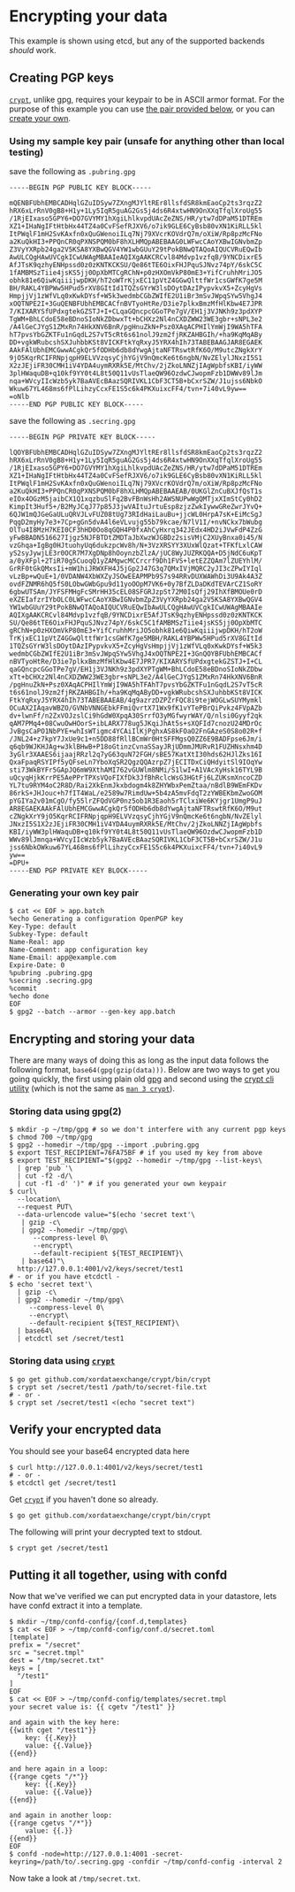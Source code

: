 Encrypting your data
====================

This example is shown using etcd, but any of the supported backends *should* work.


## Creating PGP keys

[`crypt`](https://github.com/xordataexchange/crypt), unlike gpg, requires your keypair to be in ASCII armor format.
For the purpose of this example you can use [the pair provided below](#local-testing-keypair-sample), or you can
[create your own](#local-testing-keypair-generating).


### Using my sample key pair (unsafe for anything other than local testing)

save the following as `.pubring.gpg`

```no-highlight
-----BEGIN PGP PUBLIC KEY BLOCK-----

mQENBFUbhEMBCADHqlGZuIDSyw7ZXngMJYltREr8llsfdSR8kmEaoCp2ts3rqzZ2
hRX6xLrRnV0gB8+H1y+1Ly5IqR5guAG2Gs5j4ds6R4xtwHN9OnXXqTfqlXroUg55
/1RjEIxaso5GPY6+DO7GVYMY1hXgiLhlkvpdUAcZeZNS/HR/ytw7dDPaM51DTREm
XZ1+IHaNgIFtHtbHx44TZ4a0CvFSefRJXV6/o7ik9GLE6CyBsb80vXN1KiRLL5kl
ItPWqlF1mH2SvKAxfn0xQuGWenoiILq7Nj79XVcrKOVdrQ7m/oXiW/Rp8pzMcFNo
a2KuQkHI3+PPQnCR0qPXNSPQM0bF8hXLHMQpABEBAAG0LWFwcCAoYXBwIGNvbmZp
Z3VyYXRpb24ga2V5KSA8YXBwQGV4YW1wbGUuY29tPokBNwQTAQoAIQUCVRuEQwIb
AwULCQgHAwUVCgkICwUWAgMBAAIeAQIXgAAKCRCvl84Mdvp1vzfqB/9YNCDixrE5
AfJTsK9qzhyENHpssd0z0zKNTKCKSU/Qe86tTE6OixFHJPquSJNvz74pY/6skC5C
1fAMBMSzTiie4jsKS5jj0OpXbMTCgRChN+p0zHXOmVkP80mE3+YifCruhhMriJO5
obhk81e6QiwKqiiijwpDKH/hT2oWTrKjxEC11pVtZ4GGwQlttfWr1csGWfK7ge5M
BH/RAKL4YBPWw5HPud5rXV8GItId1TQZsGYrW3lsDOytDAzIPypvkvX5+ZcyHgVs
HmpjjVj1zWfVLq0xKwkDYsf+W5k3wedmbCGbZWIfE2U1iBr3mSvJWpqSYw5VhgJ4
xOQTNPE2I+3GuQENBFUbhEMBCACfnBVTyoHtRe/D3ie7plkxBmzMfHlKbw4E7JPR
7/KIXARYSfUPdxgtekGZSTJ+I+CLqaGQncpcGGoTPe7gV/EH1j3VJNKh9z3pdXYP
TgWM+BhLCdoE58eBDnoSIoNkZDbwxTt+bCHXz2Nl4nCXDZWW23WE3gbr+sNPL3e2
/A4lGeCJYgS1ZMxRn74HkXNV6BnR/pgHnuZkN+Psz0XAqACPHIlYmWjI9WA5hTFA
hT7pvsYbGZKTFu1nGqdL2S7vT5cRt6s61nolJ9zm2fjRKZAHBGIh/+ha9KqMqABy
DD+vgkWRubcshSXJuhbbKSt8VICKFtkYqRxyJ5YRX4hIh73TABEBAAGJAR8EGAEK
AAkFAlUbhEMCGwwACgkQr5fODHb6db8dYwgAjtaNFTRswtRfK6O/M9utcZNgkXrY
9jO5KqrRCIFRNpjqpH9ELVVzqsyCjhYGjV9nQmcKe6t6ngbN/NvZElylJNxzI5S1
X2zJEjiFR30CMH1iV4YDA4uymRXRk5E/MtChv/2jZkoLNNZjIAgWpbfsKBI/iyWW
3plHWaquDB+q10kf9YY0t4L8t50Q11vUsTlaeQW96OzdwCJwopmFzb1DWWv89lJm
nqa+WVcyIIcWzb5yk7BaAVEcBAazSQRIVKL1CbF3CT5B+bCxrSZW/J1ujss6NbkO
Wkuw67YL468ms6fPlLihzyCcxFE1S5c6k4PKXuixcFF4/tvn+7i40vL9yw==
=oNlb
-----END PGP PUBLIC KEY BLOCK-----
```

save the following as `.secring.gpg`

```no-highlight
-----BEGIN PGP PRIVATE KEY BLOCK-----

lQOYBFUbhEMBCADHqlGZuIDSyw7ZXngMJYltREr8llsfdSR8kmEaoCp2ts3rqzZ2
hRX6xLrRnV0gB8+H1y+1Ly5IqR5guAG2Gs5j4ds6R4xtwHN9OnXXqTfqlXroUg55
/1RjEIxaso5GPY6+DO7GVYMY1hXgiLhlkvpdUAcZeZNS/HR/ytw7dDPaM51DTREm
XZ1+IHaNgIFtHtbHx44TZ4a0CvFSefRJXV6/o7ik9GLE6CyBsb80vXN1KiRLL5kl
ItPWqlF1mH2SvKAxfn0xQuGWenoiILq7Nj79XVcrKOVdrQ7m/oXiW/Rp8pzMcFNo
a2KuQkHI3+PPQnCR0qPXNSPQM0bF8hXLHMQpABEBAAEAB/0UKGlZnCuBXJfQsT1s
eIOx4OGzM5jaibCX1Q1xqzbuSlFq2BvFBnWsHh2AWSNUPwWgQMTjxXImStCy0hD2
KimpIt3Huf5+/B2MyJCqJ77p85J3jwVAItuJrtuEsp8zjzZwkIywwGReZwrJYvQ+
6QJW1mQJGeGaULuQRVJLvFUZ08tUg73RIdHaiLauBu+jjcWL0HrpA7sK+EiMcSgJ
PqgD2myHy7e3+7Cp+gGn5dvA4l6eVLvujg55b79kcae/N7lV1I/+nvNCkx7bWubg
OlTu4I8MzH7KEI0CF3hHD0Oo8qGQH4P0fxAhCyHxrq342JEdx4HD2iJVwFdP4ZzG
yFwBBADN516627Ijgz5NJFBTDtZMDTaJbXwzWJGBDz2sisVMjC2XUyBnxa0i45/N
vzGhqa+IgBg0HJtuohyUq6dukzpcWv8h/N+3VzXRSYY3XUxWlQzat+TFKfLxlCAW
yS2syJywjLE3r0OCR7M7XgDNp8hOoynzbZlzA/jUC8WyJUZRKQQA+D5jNdC6uKpT
a/0yXFpl+2TiR70g5CuoqQ1yZAMgwcMCCrcrf9Dh1FVS+letEZZQAm7lZUEYhlM/
GrRF0tGkQMxsIi+mW1hiJRWXFH4J5jGp2J47G3q7QMxIVjMQRC2yJI3cZPwIYIql
vLzBp+wQuE+1/0VDANW4XbWXZyJSOwEEAPMPb9S7s94RRvDUXWAWhDi3U9Ak4A3Z
ovdFZNMR6hQ5fS0LObwGWbGpu9d11yoOOpM7VK6+0y7BfZLDaDKdTEVArCZ1SoRY
6gbwUTSAm/JYFSFMHgFcSMrHH35cEL08SFGRJzpSt72M0IsQfj29IhXfBMOUe0rD
eXZEIafzrIYbOLC0LWFwcCAoYXBwIGNvbmZpZ3VyYXRpb24ga2V5KSA8YXBwQGV4
YW1wbGUuY29tPokBNwQTAQoAIQUCVRuEQwIbAwULCQgHAwUVCgkICwUWAgMBAAIe
AQIXgAAKCRCvl84Mdvp1vzfqB/9YNCDixrE5AfJTsK9qzhyENHpssd0z0zKNTKCK
SU/Qe86tTE6OixFHJPquSJNvz74pY/6skC5C1fAMBMSzTiie4jsKS5jj0OpXbMTC
gRChN+p0zHXOmVkP80mE3+YifCruhhMriJO5obhk81e6QiwKqiiijwpDKH/hT2oW
TrKjxEC11pVtZ4GGwQlttfWr1csGWfK7ge5MBH/RAKL4YBPWw5HPud5rXV8GItId
1TQZsGYrW3lsDOytDAzIPypvkvX5+ZcyHgVsHmpjjVj1zWfVLq0xKwkDYsf+W5k3
wedmbCGbZWIfE2U1iBr3mSvJWpqSYw5VhgJ4xOQTNPE2I+3GnQOYBFUbhEMBCACf
nBVTyoHtRe/D3ie7plkxBmzMfHlKbw4E7JPR7/KIXARYSfUPdxgtekGZSTJ+I+CL
qaGQncpcGGoTPe7gV/EH1j3VJNKh9z3pdXYPTgWM+BhLCdoE58eBDnoSIoNkZDbw
xTt+bCHXz2Nl4nCXDZWW23WE3gbr+sNPL3e2/A4lGeCJYgS1ZMxRn74HkXNV6BnR
/pgHnuZkN+Psz0XAqACPHIlYmWjI9WA5hTFAhT7pvsYbGZKTFu1nGqdL2S7vT5cR
t6s61nolJ9zm2fjRKZAHBGIh/+ha9KqMqAByDD+vgkWRubcshSXJuhbbKSt8VICK
FtkYqRxyJ5YRX4hIh73TABEBAAEAB/4g9azrzDZPZrFQC8i9tejWOGLwSUYMymkl
OCuAX2IAqavWBZO/GVNbVNNGEbkFFmiQvrtX71Wx9fK1vYTePBrQiPvkz4FVpAZb
dv+lwnFf/n2ZxVOJzslCi9hGdW0XpqA30SrrfO3yMGfwyrWAY/Q/nlsi0Gyyf2qk
qAM7PMq4+08CwuOwHOorS+ibLARX778ug5JKqiJhAt5s+sXQFId7cnozU24MDrOc
JvBgsCaPO1NbPYE+whIsWTigmc4YCAiIlKjPghxAS8kFOaO2FnGAzeS0S8o02R+f
/JNL24+z7kpY7JxUe9c1+n5DD88fRllBCmWr0HtSFFMgsQ0ZZ6E9BADFpse6Jm/i
q6qb9WJKHJAg+w3klBHwB+P18oGtinzCvnaSSayJRjUDmmJMURvR1FUZHNsxhm4D
3yGlr3XAAES6ijaajRRzl2q7yG63quN72FGH/sBE57KatXtI30hds62HJlZks16I
QxaFpaqRSYIPf5yQFseLn7YboXqSR2QgzQQAzrpZ7jECITDxCiQHdyitSl9IOqYw
sti73WkBYFr5GApJQ6mW9XthAMI762vGUWlm8NMi/S1lwI+A1VAcXyHsk16TYL9B
uQcyqHjkKrrPE5AePPrTPXsVQoFIXfDk3JfBhRclcWsG3HGtFj6LZUKsmXncoCZD
YL7tu9RYM4oC2R8D/Rai2XkEnmJkxbdogm4k8ZHYWbxPemZtaa/nBdlB9WEmFKDv
86rkS+JHJouc+h7fIT4WaL/e2589w7RimdUw+5b4zA5mvFdqT2zYWBEKbmZwoGOM
pYGIYa2v01mCgO/fy55lrZFQdVGP0nz5ob1R3Eaoh5rTClxiWe6KYjgr1UmgP9uJ
AR8EGAEKAAkFAlUbhEMCGwwACgkQr5fODHb6db8dYwgAjtaNFTRswtRfK6O/M9ut
cZNgkXrY9jO5KqrRCIFRNpjqpH9ELVVzqsyCjhYGjV9nQmcKe6t6ngbN/NvZElyl
JNxzI5S1X2zJEjiFR30CMH1iV4YDA4uymRXRk5E/MtChv/2jZkoLNNZjIAgWpbfs
KBI/iyWW3plHWaquDB+q10kf9YY0t4L8t50Q11vUsTlaeQW96OzdwCJwopmFzb1D
WWv89lJmnqa+WVcyIIcWzb5yk7BaAVEcBAazSQRIVKL1CbF3CT5B+bCxrSZW/J1u
jss6NbkOWkuw67YL468ms6fPlLihzyCcxFE1S5c6k4PKXuixcFF4/tvn+7i40vL9
yw==
=DPU+
-----END PGP PRIVATE KEY BLOCK-----
```


### Generating your own key pair

```shell
$ cat << EOF > app.batch
%echo Generating a configuration OpenPGP key
Key-Type: default
Subkey-Type: default
Name-Real: app
Name-Comment: app configuration key
Name-Email: app@example.com
Expire-Date: 0
%pubring .pubring.gpg
%secring .secring.gpg
%commit
%echo done
EOF
$ gpg2 --batch --armor --gen-key app.batch
```


## Encrypting and storing your data 

There are many ways of doing this as long as the input data follows the following format, `base64(gpg(gzip(data)))`.
Below are two ways to get you going quickly, the first using plain old [gpg](https://gnupg.org/) and second using the
[crypt cli utility](https://github.com/xordataexchange/crypt/tree/master/bin/crypt) (which is not the same as
[`man 3 crypt`](http://linux.die.net/man/3/crypt)).


### Storing data using gpg(2)

```shell
$ mkdir -p ~/tmp/gpg # so we don't interfere with any current pgp keys
$ chmod 700 ~/tmp/gpg
$ gpg2 --homedir ~/tmp/gpg --import .pubring.gpg
$ export TEST_RECIPIENT=76FA75BF # if you used my key from above
$ export TEST_RECIPIENT="$(gpg2 --homedir ~/tmp/gpg --list-keys\
  | grep 'pub '\
  | cut -f2 -d/\
  | cut -f1 -d' ')" # if you generated your own keypair
$ curl\
  --location\
  --request PUT\
  --data-urlencode value="$(echo 'secret text'\
   | gzip -c\
   | gpg2 --homedir ~/tmp/gpg\
      --compress-level 0\
      --encrypt\
      --default-recipient ${TEST_RECIPIENT}\
   | base64)"\
  http://127.0.0.1:4001/v2/keys/secret/test1
# - or if you have etcdctl -
$ echo 'secret text'\
  | gzip -c\
  | gpg2 --homedir ~/tmp/gpg\
     --compress-level 0\
     --encrypt\
     --default-recipient ${TEST_RECIPIENT}\
  | base64\
  | etcdctl set /secret/test1
```


### Storing data using [`crypt`](https://github.com/xordataexchange/crypt)

```shell
$ go get github.com/xordataexchange/crypt/bin/crypt
$ crypt set /secret/test1 /path/to/secret-file.txt
# - or -
$ crypt set /secret/test1 <(echo "secret text") 
```


## Verify your encrypted data

You should see your base64 encrypted data here

```shell
$ curl http://127.0.0.1:4001/v2/keys/secret/test1
# - or -
$ etcdctl get /secret/test1
```

Get [`crypt`](https://github.com/xordataexchange/crypt) if you haven't done so already.
```shell
$ go get github.com/xordataexchange/crypt/bin/crypt
```

The following will print your decrypted text to stdout.
```shell
$ crypt get /secret/test1
```


## Putting it all together, using with confd

Now that we've verified we can put encrypted data in your datastore, lets have
confd extract it into a template.


```
$ mkdir ~/tmp/confd-config/{conf.d,templates}
$ cat << EOF > ~/tmp/confd-config/conf.d/secret.toml
[template]
prefix = "/secret"
src = "secret.tmpl"
dest = "/tmp/secret.txt"
keys = [
  "/test1"
]
EOF
$ cat << EOF > ~/tmp/confd-config/templates/secret.tmpl
your secret value is: {{ cgetv "/test1" }}

and again with the key here:
{{with cget "/test1"}}
    key: {{.Key}}
    value: {{.Value}}
{{end}}

and here again in a loop:
{{range cgets "/*"}}
    key: {{.Key}}
    value: {{.Value}}
{{end}}

and again in another loop:
{{range cgetvs "/*"}}
    value: {{.}}
{{end}}
EOF
$ confd -node=http://127.0.0.1:4001 -secret-keyring=/path/to/.secring.gpg -confdir ~/tmp/confd-config -interval 2
```

Now take a look at `/tmp/secret.txt`.

